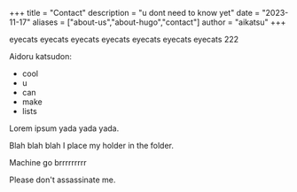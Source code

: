 +++
title = "Contact"
description = "u dont need to know yet"
date = "2023-11-17"
aliases = ["about-us","about-hugo","contact"]
author = "aikatsu"
+++

eyecats eyecats eyecats eyecats eyecats eyecats eyecats 222

Aidoru katsudon:

* cool
* u
* can
* make
* lists

Lorem ipsum yada yada yada.

Blah blah blah I place my holder in the folder.

Machine go brrrrrrrrr

Please don't assassinate me.


